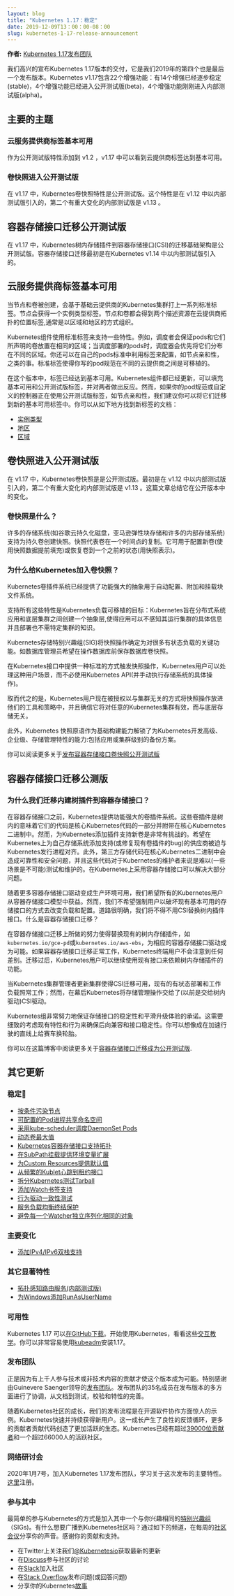 ```yaml
---
layout: blog
title: "Kubernetes 1.17：稳定"
date: 2019-12-09T13：00：00-08：00
slug: kubernetes-1-17-release-announcement
---
```


<!-- ---
layout: blog
title: "Kubernetes 1.17: Stability"
date: 2019-12-09T13:00:00-08:00
slug: kubernetes-1-17-release-announcement
--- -->
**作者:** [Kubernetes 1.17发布团队](https://github.com/kubernetes/sig-release/blob/master/releases/release-1.17/release_team.md)

<!--
**Authors:** [Kubernetes 1.17 Release Team](https://github.com/kubernetes/sig-release/blob/master/releases/release-1.17/release_team.md)
-->
我们高兴的宣布Kubernetes 1.17版本的交付，它是我们2019年的第四个也是最后一个发布版本。Kubernetes v1.17包含22个增强功能：有14个增强已经逐步稳定(stable)，4个增强功能已经进入公开测试版(beta)，4个增强功能刚刚进入内部测试版(alpha)。
<!--
We’re pleased to announce the delivery of Kubernetes 1.17, our fourth and final release of 2019! Kubernetes v1.17 consists of 22 enhancements: 14 enhancements have graduated to stable, 4 enhancements are moving to beta, and 4 enhancements are entering alpha.
-->
## 主要的主题
<!--
## Major Themes
-->
### 云服务提供商标签基本可用
<!--
### Cloud Provider Labels reach General Availability
-->
作为公开测试版特性添加到 v1.2 ，v1.17 中可以看到云提供商标签达到基本可用。
<!--
Added as a beta feature way back in v1.2, v1.17 sees the general availability of cloud provider labels.
-->
### 卷快照进入公开测试版
<!--
### Volume Snapshot Moves to Beta
-->
在 v1.17 中，Kubernetes卷快照特性是公开测试版。这个特性是在 v1.12 中以内部测试版引入的，第二个有重大变化的内部测试版是 v1.13 。
<!--
The Kubernetes Volume Snapshot feature is now beta in Kubernetes v1.17. It was introduced as alpha in Kubernetes v1.12, with a second alpha with breaking changes in Kubernetes v1.13.
-->
## 容器存储接口迁移公开测试版
<!--
### CSI Migration Beta
 -->
在 v1.17 中，Kubernetes树内存储插件到容器存储接口(CSI)的迁移基础架构是公开测试版。容器存储接口迁移最初是在Kubernetes v1.14 中以内部测试版引入的。
<!--
The Kubernetes in-tree storage plugin to Container Storage Interface (CSI) migration infrastructure is now beta in Kubernetes v1.17. CSI migration was introduced as alpha in Kubernetes v1.14.
-->
## 云服务提供商标签基本可用
<!--
## Cloud Provider Labels reach General Availability
-->
当节点和卷被创建，会基于基础云提供商的Kubernetes集群打上一系列标准标签。节点会获得一个实例类型标签。节点和卷都会得到两个描述资源在云提供商拓扑的位置标签,通常是以区域和地区的方式组织。
<!--
When nodes and volumes are created, a set of standard labels are applied based on the underlying cloud provider of the Kubernetes cluster. Nodes get a label for the instance type. Both nodes and volumes get two labels describing the location of the resource in the cloud provider topology, usually organized in zones and regions.
-->

Kubernetes组件使用标准标签来支持一些特性。例如，调度者会保证pods和它们所声明的卷放置在相同的区域；当调度部署的pods时，调度器会优先将它们分布在不同的区域。你还可以在自己的pods标准中利用标签来配置，如节点亲和性，之类的事。标准标签使得你写的pod规范在不同的云提供商之间是可移植的。
<!--
Standard labels are used by Kubernetes components to support some features. For example, the scheduler would ensure that pods are placed on the same zone as the volumes they claim; and when scheduling pods belonging to a deployment, the scheduler would prioritize spreading them across zones. You can also use the labels in your pod specs to configure things as such node affinity. Standard labels allow you to write pod specs that are portable among different cloud providers.
-->

在这个版本中，标签已经达到基本可用。Kubernetes组件都已经更新，可以填充基本可用和公开测试版标签，并对两者做出反应。然而，如果你的pod规范或自定义的控制器正在使用公开测试版标签，如节点亲和性，我们建议你可以将它们迁移到新的基本可用标签中。你可以从如下地方找到新标签的文档：
<!--
The labels are reaching general availability in this release. Kubernetes components have been updated to populate the GA and beta labels and to react to both. However, if you are using the beta labels in your pod specs for features such as node affinity, or in your custom controllers, we recommend that you start migrating them to the new GA labels. You can find the documentation for the new labels here:
-->

- [实例类型](https://kubernetes.io/docs/reference/kubernetes-api/labels-annotations-taints/#nodekubernetesioinstance-type)
- [地区](https://kubernetes.io/docs/reference/kubernetes-api/labels-annotations-taints/#topologykubernetesioregion)
- [区域](https://kubernetes.io/docs/reference/kubernetes-api/labels-annotations-taints/#topologykubernetesiozone)

<!--
- [node.kubernetes.io/instance-type](https://kubernetes.io/docs/reference/kubernetes-api/labels-annotations-taints/#nodekubernetesioinstance-type)
- [topology.kubernetes.io/region](https://kubernetes.io/docs/reference/kubernetes-api/labels-annotations-taints/#topologykubernetesioregion)
- [topology.kubernetes.io/zone](https://kubernetes.io/docs/reference/kubernetes-api/labels-annotations-taints/#topologykubernetesiozone)
-->
## 卷快照进入公开测试版
<!--
## Volume Snapshot Moves to Beta
-->
在 v1.17 中，Kubernetes卷快照是是公开测试版。最初是在 v1.12 中以内部测试版引入的，第二个有重大变化的内部测试版是 v1.13 。这篇文章总结它在公开版本中的变化。
<!--
The Kubernetes Volume Snapshot feature is now beta in Kubernetes v1.17. It was introduced as alpha in Kubernetes v1.12, with a second alpha with breaking changes in Kubernetes v1.13.  This post summarizes the changes in the beta release.
-->
### 卷快照是什么？
<!-- ### What is a Volume Snapshot? -->
许多的存储系统(如谷歌云持久化磁盘，亚马逊弹性块存储和许多的内部存储系统)支持为持久卷创建快照。快照代表卷在一个时间点的复制。它可用于配置新卷(使用快照数据提前填充)或恢复卷到一个之前的状态(用快照表示)。
<!--
Many storage systems (like Google Cloud Persistent Disks, Amazon Elastic Block Storage, and many on-premise storage systems) provide the ability to create a “snapshot” of a persistent volume. A snapshot represents a point-in-time copy of a volume. A snapshot can be used either to provision a new volume (pre-populated with the snapshot data) or to restore an existing volume to a previous state (represented by the snapshot).
-->
### 为什么给Kubernetes加入卷快照？
<!--
### Why add Volume Snapshots to Kubernetes?
-->
Kubernetes卷插件系统已经提供了功能强大的抽象用于自动配置、附加和挂载块文件系统。
<!--
The Kubernetes volume plugin system already provides a powerful abstraction that automates the provisioning, attaching, and mounting of block and file storage.
-->

支持所有这些特性是Kubernetes负载可移植的目标：Kubernetes旨在分布式系统应用和底层集群之间创建一个抽象层,使得应用可以不感知其运行集群的具体信息并且部署也不需特定集群的知识。
<!--
Underpinning all these features is the Kubernetes goal of workload portability: Kubernetes aims to create an abstraction layer between distributed systems applications and underlying clusters so that applications can be agnostic to the specifics of the cluster they run on and application deployment requires no “cluster specific” knowledge.
-->

Kubernetes存储特别兴趣组(SIG)将快照操作确定为对很多有状态负载的关键功能。如数据库管理员希望在操作数据库前保存数据库卷快照。
<!--
The Kubernetes Storage SIG identified snapshot operations as critical functionality for many stateful workloads. For example, a database administrator may want to snapshot a database volume before starting a database operation.
-->

在Kubernetes接口中提供一种标准的方式触发快照操作，Kubernetes用户可以处理这种用户场景，而不必使用Kubernetes API(并手动执行存储系统的具体操作)。
<!--
By providing a standard way to trigger snapshot operations in the Kubernetes API, Kubernetes users can now handle use cases like this without having to go around the Kubernetes API (and manually executing storage system specific operations).
-->

取而代之的是，Kubernetes用户现在被授权以与集群无关的方式将快照操作放进他们的工具和策略中，并且确信它将对任意的Kubernetes集群有效，而与底层存储无关。
<!--
Instead, Kubernetes users are now empowered to incorporate snapshot operations in a cluster agnostic way into their tooling and policy with the comfort of knowing that it will work against arbitrary Kubernetes clusters regardless of the underlying storage.
-->

此外，Kubernetes 快照原语作为基础构建能力解锁了为Kubernetes开发高级、企业级、存储管理特性的能力:包括应用或集群级别的备份方案。
<!--
Additionally these Kubernetes snapshot primitives act as basic building blocks that unlock the ability to develop advanced, enterprise grade, storage administration features for Kubernetes: including application or cluster level backup solutions.
-->

你可以阅读更多关于[发布容器存储接口卷快照公开测试版](https://kubernetes.io/blog/2019/12/09/kubernetes-1-17-feature-cis-volume-snapshot-beta/)
<!--
You can read more in the blog entry about [releasing CSI volume snapshots to beta](https://kubernetes.io/blog/2019/12/09/kubernetes-1-17-feature-cis-volume-snapshot-beta/).
-->
## 容器存储接口迁移公测版
<!--
## CSI Migration Beta
-->
### 为什么我们迁移内建树插件到容器存储接口？
<!--
### Why are we migrating in-tree plugins to CSI?
-->
在容器存储接口之前，Kubernetes提供功能强大的卷插件系统。这些卷插件是树内的意味着它们的代码是核心Kubernetes代码的一部分并附带在核心Kubernetes二进制中。然而，为Kubernetes添加插件支持新卷是非常有挑战的。希望在Kubernetes上为自己存储系统添加支持(或修复现有卷插件的bug)的供应商被迫与Kubernetes发行进程对齐。此外，第三方存储代码在核心Kubernetes二进制中会造成可靠性和安全问题，并且这些代码对于Kubernetes的维护者来说是难以(一些场景是不可能)测试和维护的。在Kubernetes上采用容器存储接口可以解决大部分问题。
<!--
Prior to CSI, Kubernetes provided a powerful volume plugin system. These volume plugins were “in-tree” meaning their code was part of the core Kubernetes code and shipped with the core Kubernetes binaries. However, adding support for new volume plugins to Kubernetes was challenging. Vendors that wanted to add support for their storage system to Kubernetes (or even fix a bug in an existing volume plugin) were forced to align with the Kubernetes release process. In addition, third-party storage code caused reliability and security issues in core Kubernetes binaries and the code was often difficult (and in some cases impossible) for Kubernetes maintainers to test and maintain. Using the Container Storage Interface in Kubernetes resolves these major issues.
 -->

随着更多容器存储接口驱动变成生产环境可用，我们希望所有的Kubernetes用户从容器存储接口模型中获益。然而，我们不希望强制用户以破坏现有基本可用的存储接口的方式去改变负载和配置。道路很明确，我们将不得不用CSI替换树内插件接口。什么是容器存储接口迁移？
<!--
 As more CSI Drivers were created and became production ready, we wanted all Kubernetes users to reap the benefits of the CSI model. However, we did not want to force users into making workload/configuration changes by breaking the existing generally available storage APIs. The way forward was clear - we would have to replace the backend of the “in-tree plugin” APIs with CSI.What is CSI migration?
-->

在容器存储接口迁移上所做的努力使得替换现有的树内存储插件，如`kubernetes.io/gce-pd`或`kubernetes.io/aws-ebs`，为相应的容器存储接口驱动成为可能。如果容器存储接口迁移正常工作，Kubernetes终端用户不会注意到任何差别。迁移过后，Kubernetes用户可以继续使用现有接口来依赖树内存储插件的功能。
<!--
The CSI migration effort enables the replacement of existing in-tree storage plugins such as `kubernetes.io/gce-pd` or `kubernetes.io/aws-ebs` with a corresponding CSI driver. If CSI Migration is working properly, Kubernetes end users shouldn’t notice a difference. After migration, Kubernetes users may continue to rely on all the functionality of in-tree storage plugins using the existing interface.
 -->

当Kubernetes集群管理者更新集群使得CSI迁移可用，现有的有状态部署和工作负载照常工作；然而，在幕后Kubernetes将存储管理操作交给了(以前是交给树内驱动)CSI驱动。
<!--
When a Kubernetes cluster administrator updates a cluster to enable CSI migration, existing stateful deployments and workloads continue to function as they always have; however, behind the scenes Kubernetes hands control of all storage management operations (previously targeting in-tree drivers) to CSI drivers.
-->

Kubernetes组非常努力地保证存储接口的稳定性和平滑升级体验的承诺。这需要细致的考虑现有特性和行为来确保后向兼容和接口稳定性。你可以想像成在加速行驶的直线上给赛车换轮胎。
<!--
The Kubernetes team has worked hard to ensure the stability of storage APIs and for the promise of a smooth upgrade experience. This involves meticulous accounting of all existing features and behaviors to ensure backwards compatibility and API stability. You can think of it like changing the wheels on a racecar while it’s speeding down the straightaway.
-->

你可以在这篇博客中阅读更多关于[容器存储接口迁移成为公开测试版](https://kubernetes.io/blog/2019/12/09/kubernetes-1-17-feature-csi-migration-beta/).
<!--
You can read more in the blog entry about [CSI migration going to beta](https://kubernetes.io/blog/2019/12/09/kubernetes-1-17-feature-csi-migration-beta/). -->
## 其它更新
<!--
## Other Updates
 -->
### 稳定💯
<!--
### Graduated to Stable 💯
-->
- [按条件污染节点](https://github.com/kubernetes/enhancements/issues/382)
- [可配置的Pod进程共享命名空间](https://github.com/kubernetes/enhancements/issues/495)
- [采用kube-scheduler调度DaemonSet Pods](https://github.com/kubernetes/enhancements/issues/548)
- [动态卷最大值](https://github.com/kubernetes/enhancements/issues/554)
- [Kubernetes容器存储接口支持拓扑](https://github.com/kubernetes/enhancements/issues/557)
- [在SubPath挂载提供环境变量扩展](https://github.com/kubernetes/enhancements/issues/559)
- [为Custom Resources提供默认值](https://github.com/kubernetes/enhancements/issues/575)
- [从频繁的Kublet心跳到租约接口](https://github.com/kubernetes/enhancements/issues/589)
- [拆分Kubernetes测试Tarball](https://github.com/kubernetes/enhancements/issues/714)
- [添加Watch书签支持](https://github.com/kubernetes/enhancements/issues/956)
- [行为驱动一致性测试](https://github.com/kubernetes/enhancements/issues/960)
- [服务负载均衡终结保护](https://github.com/kubernetes/enhancements/issues/980)
- [避免每一个Watcher独立序列化相同的对象](https://github.com/kubernetes/enhancements/issues/1152)

<!--
- [Taint Node by Condition](https://github.com/kubernetes/enhancements/issues/382)
- [Configurable Pod Process Namespace Sharing](https://github.com/kubernetes/enhancements/issues/495)
- [Schedule DaemonSet Pods by kube-scheduler](https://github.com/kubernetes/enhancements/issues/548)
- [Dynamic Maximum Volume Count](https://github.com/kubernetes/enhancements/issues/554)
- [Kubernetes CSI Topology Support](https://github.com/kubernetes/enhancements/issues/557)
- [Provide Environment Variables Expansion in SubPath Mount](https://github.com/kubernetes/enhancements/issues/559)
- [Defaulting of Custom Resources](https://github.com/kubernetes/enhancements/issues/575)
- [Move Frequent Kubelet Heartbeats To Lease Api](https://github.com/kubernetes/enhancements/issues/589)
- [Break Apart The Kubernetes Test Tarball](https://github.com/kubernetes/enhancements/issues/714)
- [Add Watch Bookmarks Support](https://github.com/kubernetes/enhancements/issues/956)
- [Behavior-Driven Conformance Testing](https://github.com/kubernetes/enhancements/issues/960)
- [Finalizer Protection For Service Loadbalancers](https://github.com/kubernetes/enhancements/issues/980)
- [Avoid Serializing The Same Object Independently For Every Watcher](https://github.com/kubernetes/enhancements/issues/1152)
-->
### 主要变化
<!--
### Major Changes
-->
- [添加IPv4/IPv6双栈支持](https://github.com/kubernetes/enhancements/issues/563)

<!--
- [Add IPv4/IPv6 Dual Stack Support](https://github.com/kubernetes/enhancements/issues/563)
-->
### 其它显著特性
<!--
### Other Notable Features
-->
- [拓扑感知路由服务(内部测试版)](https://github.com/kubernetes/enhancements/issues/536)
- [为Windows添加RunAsUserName](https://github.com/kubernetes/enhancements/issues/1043)

<!--
- [Topology Aware Routing of Services (Alpha)](https://github.com/kubernetes/enhancements/issues/536)
- [RunAsUserName for Windows](https://github.com/kubernetes/enhancements/issues/1043)
-->
### 可用性
<!--
 ### Availability
-->
Kubernetes 1.17 可以[在GitHub下载](https://github.com/kubernetes/kubernetes/releases/tag/v1.17.0)。开始使用Kubernetes，看看这些[交互教学](https://kubernetes.io/docs/tutorials/)。你可以非常容易使用[kubeadm](https://kubernetes.io/docs/setup/independent/create-cluster-kubeadm/)安装1.17。
<!--
Kubernetes 1.17 is available for [download on GitHub](https://github.com/kubernetes/kubernetes/releases/tag/v1.17.0). To get started with Kubernetes, check out these [interactive tutorials](https://kubernetes.io/docs/tutorials/). You can also easily install 1.17 using
 [kubeadm](https://kubernetes.io/docs/setup/independent/create-cluster-kubeadm/).
 -->
### 发布团队
<!--
### Release Team
-->
正是因为有上千人参与技术或非技术内容的贡献才使这个版本成为可能。特别感谢由Guinevere Saenger领导的[发布团队](https://github.com/kubernetes/sig-release/blob/master/releases/release-1.17/release_team.md)。发布团队的35名成员在发布版本的多方面进行了协调，从文档到测试，校验和特性的完善。
<!--
This release is made possible through the efforts of hundreds of individuals who contributed both technical and non-technical content. Special thanks to the [release team](https://github.com/kubernetes/sig-release/blob/master/releases/release-1.17/release_team.md) led by Guinevere Saenger. The 35 individuals on the release team coordinated many aspects of the release, from documentation to testing, validation, and feature completeness.
-->
随着Kubernetes社区的成长，我们的发布流程是在开源软件协作方面惊人的示例。Kubernetes快速并持续获得新用户。这一成长产生了良性的反馈循环，更多的贡献者贡献代码创造了更加活跃的生态。Kubernetes已经有超过[39000位贡献者](https://k8s.devstats.cncf.io/d/24/overall-project-statistics?orgId=1)和一个超过66000人的活跃社区。
<!--
As the Kubernetes community has grown, our release process represents an amazing demonstration of collaboration in open source software development. Kubernetes continues to gain new users at a rapid pace. This growth creates a positive feedback cycle where more contributors commit code creating a more vibrant ecosystem. Kubernetes has had over [39,000 individual contributors](https://k8s.devstats.cncf.io/d/24/overall-project-statistics?orgId=1) to date and an active community of more than 66,000 people.
-->
### 网络研讨会
<!--
### Webinar
-->
2020年1月7号，加入Kubernetes 1.17发布团队，学习关于这次发布的主要特性。[这里](https://zoom.us/webinar/register/9315759188139/WN_kPOZA_6RTjeGdXTG7YFO3A)注册。
<!--
Join members of the Kubernetes 1.17 release team on Jan 7th, 2020 to learn about the major features in this release. Register [here](https://zoom.us/webinar/register/9315759188139/WN_kPOZA_6RTjeGdXTG7YFO3A).
-->
### 参与其中
<!--
### Get Involved
-->
最简单的参与Kubernetes的方式是加入其中一个与你兴趣相同的[特别兴趣组](https://github.com/kubernetes/community/blob/master/sig-list.md)（SIGs)。有什么想要广播到Kubernetes社区吗？通过如下的频道，在每周的[社区会议](https://github.com/kubernetes/community/tree/master/communication)分享你的声音。感谢你的贡献和支持。
<!--
The simplest way to get involved with Kubernetes is by joining one of the many [Special Interest Groups](https://github.com/kubernetes/community/blob/master/sig-list.md) (SIGs) that align with your interests. Have something you’d like to broadcast to the Kubernetes community? Share your voice at our weekly [community meeting](https://github.com/kubernetes/community/tree/master/communication), and through the channels below. Thank you for your continued feedback and support.
-->

- 在Twitter上关注我们[@Kubernetesio](https://twitter.com/kubernetesio)获取最新的更新
- 在[Discuss](https://discuss.kubernetes.io/)参与社区的讨论
- 在[Slack](http://slack.k8s.io/)加入社区
- 在[Stack Overflow](http://stackoverflow.com/questions/tagged/kubernetes)发布问题(或回答问题)
- 分享你的Kubernetes[故事](https://docs.google.com/a/linuxfoundation.org/forms/d/e/1FAIpQLScuI7Ye3VQHQTwBASrgkjQDSS5TP0g3AXfFhwSM9YpHgxRKFA/viewform)

<!--
- Follow us on Twitter [@Kubernetesio](https://twitter.com/kubernetesio) for latest updates
- Join the community discussion on [Discuss](https://discuss.kubernetes.io/)
- Join the community on [Slack](http://slack.k8s.io/)
- Post questions (or answer questions) on [Stack Overflow](http://stackoverflow.com/questions/tagged/kubernetes)
- Share your Kubernetes [story](https://docs.google.com/a/linuxfoundation.org/forms/d/e/1FAIpQLScuI7Ye3VQHQTwBASrgkjQDSS5TP0g3AXfFhwSM9YpHgxRKFA/viewform)
 -->
